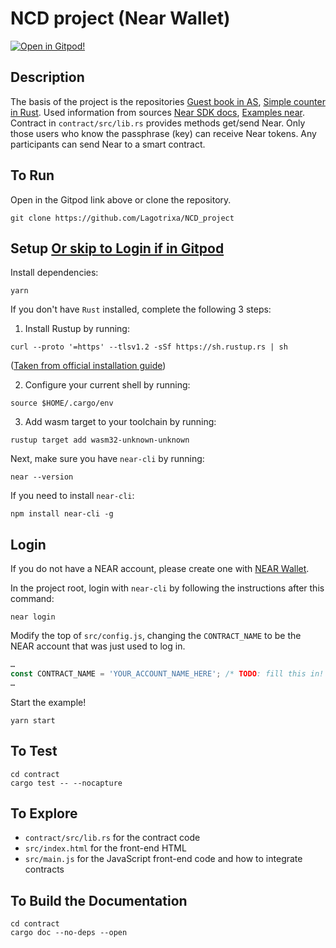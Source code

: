 NCD project (Near Wallet)
=================================

[![Open in Gitpod!](https://gitpod.io/button/open-in-gitpod.svg)](https://gitpod.io/#https://github.com/Lagotrixa/NCD_project/)

<!-- MAGIC COMMENT: DO NOT DELETE! Everything above this line is hidden on NEAR Examples page -->

## Description

The basis of the project is the repositories [Guest book in AS](https://github.com/Lagotrixa/guest-book), [Simple counter in Rust](https://github.com/near-examples/rust-counter). Used information from sources [Near SDK docs](https://www.near-sdk.io/contract-interface/payable-methods), [Examples near](https://examples.near.org/).
Contract in `contract/src/lib.rs` provides methods get/send Near. Only those users who know the passphrase (key) can receive Near tokens. Any participants can send Near to a smart contract.



## To Run
Open in the Gitpod link above or clone the repository.

```
git clone https://github.com/Lagotrixa/NCD_project
```


## Setup [Or skip to Login if in Gitpod](#login)
Install dependencies:

```
yarn
```

If you don't have `Rust` installed, complete the following 3 steps:

1) Install Rustup by running:

```
curl --proto '=https' --tlsv1.2 -sSf https://sh.rustup.rs | sh
```

([Taken from official installation guide](https://www.rust-lang.org/tools/install))

2) Configure your current shell by running:

```
source $HOME/.cargo/env
```

3) Add wasm target to your toolchain by running:

```
rustup target add wasm32-unknown-unknown
```

Next, make sure you have `near-cli` by running:

```
near --version
```

If you need to install `near-cli`:

```
npm install near-cli -g
```

## Login
If you do not have a NEAR account, please create one with [NEAR Wallet](https://wallet.testnet.near.org).

In the project root, login with `near-cli` by following the instructions after this command:

```
near login
```

Modify the top of `src/config.js`, changing the `CONTRACT_NAME` to be the NEAR account that was just used to log in.

```javascript
…
const CONTRACT_NAME = 'YOUR_ACCOUNT_NAME_HERE'; /* TODO: fill this in! */
…
```

Start the example!

```
yarn start
```

## To Test

```
cd contract
cargo test -- --nocapture
```

## To Explore

- `contract/src/lib.rs` for the contract code
- `src/index.html` for the front-end HTML
- `src/main.js` for the JavaScript front-end code and how to integrate contracts

## To Build the Documentation

```
cd contract
cargo doc --no-deps --open
```
